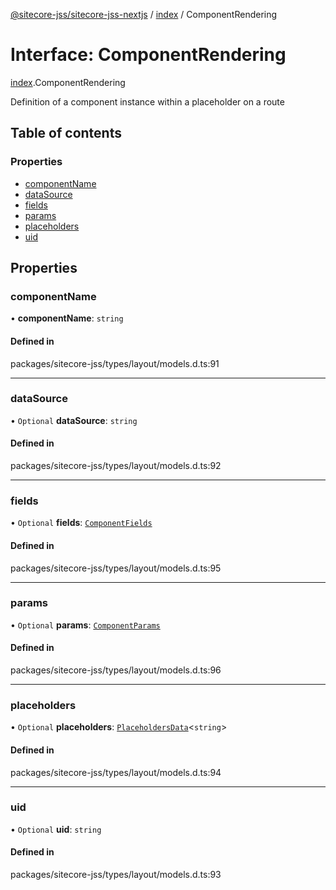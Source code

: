 [@sitecore-jss/sitecore-jss-nextjs](../README.md) / [index](../modules/index.md) / ComponentRendering

# Interface: ComponentRendering

[index](../modules/index.md).ComponentRendering

Definition of a component instance within a placeholder on a route

## Table of contents

### Properties

- [componentName](index.ComponentRendering.md#componentname)
- [dataSource](index.ComponentRendering.md#datasource)
- [fields](index.ComponentRendering.md#fields)
- [params](index.ComponentRendering.md#params)
- [placeholders](index.ComponentRendering.md#placeholders)
- [uid](index.ComponentRendering.md#uid)

## Properties

### componentName

• **componentName**: `string`

#### Defined in

packages/sitecore-jss/types/layout/models.d.ts:91

___

### dataSource

• `Optional` **dataSource**: `string`

#### Defined in

packages/sitecore-jss/types/layout/models.d.ts:92

___

### fields

• `Optional` **fields**: [`ComponentFields`](index.ComponentFields.md)

#### Defined in

packages/sitecore-jss/types/layout/models.d.ts:95

___

### params

• `Optional` **params**: [`ComponentParams`](index.ComponentParams.md)

#### Defined in

packages/sitecore-jss/types/layout/models.d.ts:96

___

### placeholders

• `Optional` **placeholders**: [`PlaceholdersData`](../modules/index.md#placeholdersdata)\<`string`\>

#### Defined in

packages/sitecore-jss/types/layout/models.d.ts:94

___

### uid

• `Optional` **uid**: `string`

#### Defined in

packages/sitecore-jss/types/layout/models.d.ts:93
